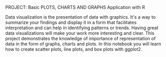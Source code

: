 PROJECT: Basic PLOTS, CHARTS AND GRAPHS Application with R 

Data visualization is the presentation of data with graphics. It's a way to summarize your findings and display it in a form that facilitates interpretation and can help in identifying patterns or trends. Having great data visualizations will make your work more interesting and clear. This project demonstrates the knowledge of importance of representation of data in the form of graphs, charts and plots. In this notebook you will learn how to create scatter plots, line plots, and box plots with ggplot2.
